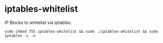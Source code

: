 # iptables-whitelist
IP Blocks to whitelist via iptables.

`sudo chmod 755 iptables-whitelist && sudo ./iptables-whitelist && sudo iptables -L -n`
